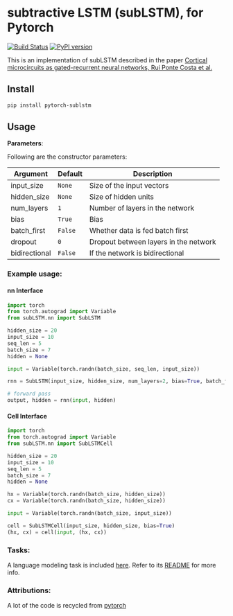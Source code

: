 # subtractive LSTM (subLSTM), for Pytorch

[![Build Status](https://travis-ci.org/ixaxaar/pytorch-sublstm.svg?branch=master)](https://travis-ci.org/ixaxaar/pytorch-sublstm) [![PyPI version](https://badge.fury.io/py/pytorch-sublstm.svg)](https://badge.fury.io/py/pytorch-sublstm)

This is an implementation of subLSTM described in the paper [Cortical microcircuits as gated-recurrent neural networks, Rui Ponte Costa et al.](https://arxiv.org/abs/1711.02448)

## Install

```bash
pip install pytorch-sublstm
```


## Usage

**Parameters**:

Following are the constructor parameters:

| Argument | Default | Description |
| --- | --- | --- |
| input_size | `None` | Size of the input vectors |
| hidden_size | `None` | Size of hidden units |
| num_layers | `1` | Number of layers in the network |
| bias | `True` | Bias |
| batch_first | `False` | Whether data is fed batch first |
| dropout | `0` | Dropout between layers in the network |
| bidirectional | `False` | If the network is bidirectional |


### Example usage:

#### nn Interface
```python
import torch
from torch.autograd import Variable
from subLSTM.nn import SubLSTM

hidden_size = 20
input_size = 10
seq_len = 5
batch_size = 7
hidden = None

input = Variable(torch.randn(batch_size, seq_len, input_size))

rnn = SubLSTM(input_size, hidden_size, num_layers=2, bias=True, batch_first=True)

# forward pass
output, hidden = rnn(input, hidden)
```

#### Cell Interface

```python
import torch
from torch.autograd import Variable
from subLSTM.nn import SubLSTMCell

hidden_size = 20
input_size = 10
seq_len = 5
batch_size = 7
hidden = None

hx = Variable(torch.randn(batch_size, hidden_size))
cx = Variable(torch.randn(batch_size, hidden_size))

input = Variable(torch.randn(batch_size, input_size))

cell = SubLSTMCell(input_size, hidden_size, bias=True)
(hx, cx) = cell(input, (hx, cx))
```

### Tasks:

A language modeling task is included [here](./tasks/word_language_model/).
Refer to its [README](./tasks/word_language_model/README.md) for more info.


### Attributions:

A lot of the code is recycled from [pytorch](https://pytorch.org)

